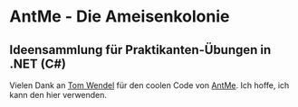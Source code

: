 # AntMe - Die Ameisenkolonie

## Ideensammlung für Praktikanten-Übungen in .NET (C#) 

Vielen Dank an [Tom Wendel](https://github.com/tomwendel) für den coolen Code von [AntMe](http://www.antme.net/de/). Ich hoffe, ich kann den hier verwenden.
